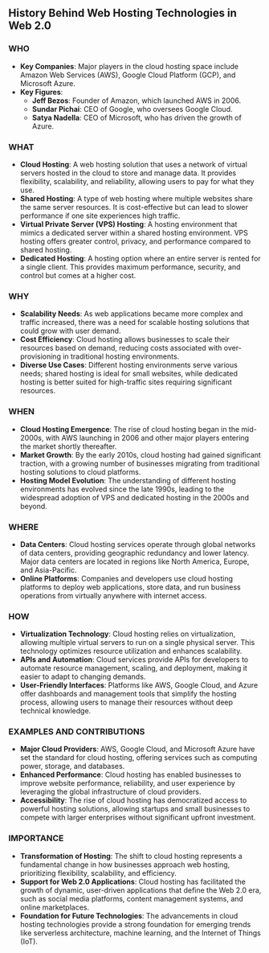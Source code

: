 ## History Behind Web Hosting Technologies in Web 2.0

### WHO
- **Key Companies**: Major players in the cloud hosting space include Amazon Web Services (AWS), Google Cloud Platform (GCP), and Microsoft Azure.
- **Key Figures**:
  - **Jeff Bezos**: Founder of Amazon, which launched AWS in 2006.
  - **Sundar Pichai**: CEO of Google, who oversees Google Cloud.
  - **Satya Nadella**: CEO of Microsoft, who has driven the growth of Azure.

### WHAT
- **Cloud Hosting**: A web hosting solution that uses a network of virtual servers hosted in the cloud to store and manage data. It provides flexibility, scalability, and reliability, allowing users to pay for what they use.
- **Shared Hosting**: A type of web hosting where multiple websites share the same server resources. It is cost-effective but can lead to slower performance if one site experiences high traffic.
- **Virtual Private Server (VPS) Hosting**: A hosting environment that mimics a dedicated server within a shared hosting environment. VPS hosting offers greater control, privacy, and performance compared to shared hosting.
- **Dedicated Hosting**: A hosting option where an entire server is rented for a single client. This provides maximum performance, security, and control but comes at a higher cost.

### WHY
- **Scalability Needs**: As web applications became more complex and traffic increased, there was a need for scalable hosting solutions that could grow with user demand.
- **Cost Efficiency**: Cloud hosting allows businesses to scale their resources based on demand, reducing costs associated with over-provisioning in traditional hosting environments.
- **Diverse Use Cases**: Different hosting environments serve various needs; shared hosting is ideal for small websites, while dedicated hosting is better suited for high-traffic sites requiring significant resources.

### WHEN
- **Cloud Hosting Emergence**: The rise of cloud hosting began in the mid-2000s, with AWS launching in 2006 and other major players entering the market shortly thereafter.
- **Market Growth**: By the early 2010s, cloud hosting had gained significant traction, with a growing number of businesses migrating from traditional hosting solutions to cloud platforms.
- **Hosting Model Evolution**: The understanding of different hosting environments has evolved since the late 1990s, leading to the widespread adoption of VPS and dedicated hosting in the 2000s and beyond.

### WHERE
- **Data Centers**: Cloud hosting services operate through global networks of data centers, providing geographic redundancy and lower latency. Major data centers are located in regions like North America, Europe, and Asia-Pacific.
- **Online Platforms**: Companies and developers use cloud hosting platforms to deploy web applications, store data, and run business operations from virtually anywhere with internet access.

### HOW
- **Virtualization Technology**: Cloud hosting relies on virtualization, allowing multiple virtual servers to run on a single physical server. This technology optimizes resource utilization and enhances scalability.
- **APIs and Automation**: Cloud services provide APIs for developers to automate resource management, scaling, and deployment, making it easier to adapt to changing demands.
- **User-Friendly Interfaces**: Platforms like AWS, Google Cloud, and Azure offer dashboards and management tools that simplify the hosting process, allowing users to manage their resources without deep technical knowledge.

### EXAMPLES AND CONTRIBUTIONS
- **Major Cloud Providers**: AWS, Google Cloud, and Microsoft Azure have set the standard for cloud hosting, offering services such as computing power, storage, and databases.
- **Enhanced Performance**: Cloud hosting has enabled businesses to improve website performance, reliability, and user experience by leveraging the global infrastructure of cloud providers.
- **Accessibility**: The rise of cloud hosting has democratized access to powerful hosting solutions, allowing startups and small businesses to compete with larger enterprises without significant upfront investment.

### IMPORTANCE
- **Transformation of Hosting**: The shift to cloud hosting represents a fundamental change in how businesses approach web hosting, prioritizing flexibility, scalability, and efficiency.
- **Support for Web 2.0 Applications**: Cloud hosting has facilitated the growth of dynamic, user-driven applications that define the Web 2.0 era, such as social media platforms, content management systems, and online marketplaces.
- **Foundation for Future Technologies**: The advancements in cloud hosting technologies provide a strong foundation for emerging trends like serverless architecture, machine learning, and the Internet of Things (IoT).